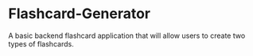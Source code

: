# Flashcard-Generator
A basic backend flashcard application that will allow users to create two types of flashcards.
